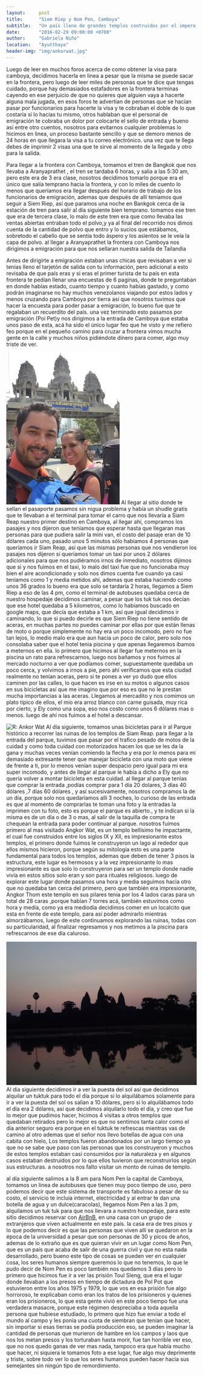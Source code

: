 ```yaml
---
layout:     post
title:      "Siem Riep y Nom Pen, Camboya"
subtitle:   "Un país lleno de grandes templos contruidos por el impero Jemer"
date:       "2016-02-29 09:00:00 +0700"
author:     "Gabriela Niño"
location:   "Ayutthaya"
header-img: "img/ankorwat.jpg"
---
```


Luego de leer  en muchos foros acerca de como  obtener la visa  para camboya, decidimos hacerla en linea a pesar que la misma se puede sacar en la frontera, pero luego de leer miles de personas que te dice que tengas cuidado, porque hay demasiados estafadores en la frontera terminas cayendo en ese perjuicio de que no quieres que alguien vaya a hacerte alguna mala jugada, en esos foros te advertían de personas que se hacían pasar por funcionarios para hacerte la visa y te cobraban el doble de lo que costaría si lo hacías tu mismo, otros hablaban que el personal de emigración te cobraba un dolor por colocarte el sello de entrada y bueno así entre otro cuentos,  nosotros para evitarnos cualquier problemas lo hicimos en linea, un proceso bastante sencillo y que se demoro menos de 24 horas en que llegara la visa a tu correo electrónico. una vez que te llega debes de imprimir 2 visas una que te sirve al momento de la llegada y otro para la salida.


 Para llegar a la frontera con Camboya, tomamos el tren de Bangkok que nos llevaba a Aranyaprathet , el tren se tardaba 6 horas, y salia a las 5:30 am, pero este era de 3 era clase, nosotros decidimos tomarlo porque era el único que salía temprano hacia la frontera, y con lo miles de cuento lo menos que queríamos era llegar después del horario de trabajo de los funcionarios de emigración, ademas que después de allí teníamos que seguir a Siem Riep, así que paramos una noche en Bankgok cerca de la estación de tren para salir al día siguiente bien temprano. tomamos ese tren que era de tercera clase,  lo malo de este tren era que como llevaba las ventas abiertas entraban todo el polvo,y ya al final del recorrido nos dimos cuenta de la cantidad de polvo que entro y lo sucios que estábamos, sobretodo el cabello que se sentía todo áspero  y los asientos se le veía la capa de polvo. al llegar a Aranyaprathet la frontera con Camboya nos dirigimos a emigración para que nos sellaran nuestra salida de Tailandia
 
Antes de dirigirte a emigración estaban unas chicas que revisaban a ver si tenias lleno el tarjetón de salida con tu información, pero adicional a esto revisaba de que país eras y si eras el primer turista de tu país en esta frontera te pedían llenar una encuestas de 6 paginas, donde te preguntaban en donde habías estado, cuanto tiempo y cuanto habías gastado, y como podrán imaginarse no hay muchos venezolanos viajando por estos lados y menos cruzando para Camboya por tierra así que nosotros tuvimos que hacer la encuesta para poder pasar a emigración, lo bueno fue que te regalaban un recuerdito del país. una vez terminado esto pasamos por emigración (Poi Pet)y nos dirigimos a la entrada de Camboya que estaba unos paso de esta, acá ha sido el único lugar feo que he visto y me refiero feo porque en el pequeño camino para cruzar a frontera vimos mucha gente en la calle y muchos niños pidiéndote dinero para comer, algo muy triste de ver. 

![L: Frontera camboya][1] Al llegar al sitio donde te sellan el pasaporte pasamos sin nigua problema y había un shudle gratis que te llevaban a el terminal para tomar el carro que nos llevaría a Siam Reap nuestro primer destino en Camboya, al llegar ahí, compramos los pasajes y nos dijeron que teníamos que esperar hasta que llegaran mas personas para que pudiera salir la mini van, el costo del pasaje eran de 10 dólares cada uno, pasado unos 5 minutos sólo habíamos 4 personas que queríamos ir Siam Reap, así que las mismas personas que nos vendieron los pasajes nos dijeron si queríamos tomar un taxi por unos 2 dólares adicionales para que nos pudiéramos irnos de inmediato, nosotros dijimos que si y nos fuimos en el taxi, lo malo del taxi fue que no funcionaba muy bien el aire acondicionado y solo nos dimos cuenta fue cuando ya casi teníamos como 1 y media metidos ahí, ademas que estaba haciendo como unos 36 grados  lo bueno era que solo se tardaría 2 horas, llegamos a Siem Riep a eso de las 4 pm, como el terminal de autobuses quedaba cerca de nuestro hospedaje decidimos caminar, a pesar que los tuk tuk nos decían que ese hotel quedaba a 5 kilometros, como lo habíamos buscado en google maps, que decía que estaba a 1 km, así que igual decidimos ir caminando, lo que si puedo decirle es que Siem Riep no tiene sentido de aceras, en muchas partes no puedes caminar por ellas por que están llenas de moto o porque simplemente no hay era un poco incomodo, pero no fue tan lejos, lo medio malo era que aun hacia un poco de calor, pero solo nos consolaba saber que el hotel tenia piscina y que apenas llegaremos íbamos a meternos en ella.  lo primero que hicimos al llegar fue meternos en la piscina un rato para refrescarnos, luego nos bañamos y nos fuimos al mercado nocturno a ver que podíamos comer, supuestamente quedaba un poco cerca, y volvimos a irnos a pie, pero ahí verificamos que esta ciudad realmente no tenían aceras, pero si te pones a ver yo dudo que ellos caminen por las calles, lo que hacen es irse en su motos o algunos casos en sus bicicletas así que me imagino que por eso es que no le prestan mucha importancias a las aceras.
Llegamos al mercadito y nos comimos un plato típico de ellos, el mío era arroz blanco con carne guisada, muy rica por cierto, y Ely como una sopa, eso nos costo como unos 6 dólares mas o menos. luego de ahí nos fuimos a el hotel a descansar.

![R: Ankor Wat][2] Al día siguiente, tomamos unas bicicletas para ir al Parque histórico a recorrer las ruinas de los templos de Siam Reap. para llegar a la entrada del parque, tuvimos que pasar por el trafico pesado de motos de la cuidad y como toda cuidad con motorizados hacen los que se les da la gana y muchas veces venían comiendo la flecha y era por lo menos para mi demasiado extresante tener que manejar bicicleta con una moto que viene de frente a ti, por lo menos venían super despacio pero igual para mi era super incomodo, y antes de llegar al parque le había a dicho a Ely que no quería volver a montar bicicleta en esta cuidad. al llegar al parque tenias que comprar la entrada ,podías comprar para 1 día 20 dolares, 3 días 40 dólares ,7 días 60 dólares , y así sucesivamente, nosotros compramos la de un día, porque solo nos quedaríamos allí 3 noches, lo curioso de las entrada es que al momento de comprarlas te toman una foto y la entradas la imprimen con tu foto, esto es porque el parque es abierto., y te indican si la misma es de un día o de 3 o mas, al salir de la taquilla de compra te chequean la entrada para poder continuar al parque. nosotros fuimos primero al mas visitado  Angkor Wat, es un templo bellísimo he impactante, el cual fue construidos entre los  siglos IX y XII, es impresionante estos templos, el primero donde fuimos le construyeron un lago al rededor que ellos mismos hicieron, porque según su mitología esto es una parte fundamental para todos los templos, ademas que deben de tener 3 pisos la estructura, este lugar es hermosos y a la vez impresionante lo mas impresionante es que solo lo construyeron para ser un templo donde nadie vivía en estos sitios solo eran y son para rituales religiosos. luego de explorar este lugar donde pasamos una hora y media seguimos hacia otro que no quedaba tan cerca del primero, pero que también era impresionante, Angkor Thom este templo en sus pilares tenia por los 4 lados caras para un total de 28 caras ,porque habían 7 torres acá, también estuvimos como hora y media, como ya era mediodia decidimos comer en un localcito que esta en frente de este templo, para así poder admirarlo mientras almorzábamos, luego de este continuamos explorando las ruinas, todas con su particularidad, al finalizar regresamos y nos metimos a la piscina para refrescarnos de ese día caluroso.

![L: puesta sol][3] Al día siguiente decidimos ir a ver la puesta del sol así que decidimos alquilar un tuktuk para todo el día porque si lo alquilábamos solamente para ir a ver la puesta del sol os salian a 10 dólares, pero si lo alquilábamos todo el día era 2 dólares, así que decidimos alquilarlo todo el día, y creo que fue lo mejor que pudimos hacer, hicimos 4 visitas a otros templos que quedaban retirados pero lo mejor es que no sentimos tanta calor como el día anterior seguro era porque en el tuktuk te refrescas mientras vas de camino al otro ademas que el señor nos llevo botellas de agua con una cabita con hielo, Los templos fueron abandonados por un largo tiempo ya que no se sabe que paso con las personas que los construyeron y muchos de estos templos estaban casi consumidos por la naturaleza y en algunos casos estaban destruidos por lo que ellos tuvieron que reconstruirlos según sus estructuras. a nosotros nos falto visitar un monto de ruinas de templo.

al día siguiente salimos a la 8 am para Nom Pen la capital de Camboya, tomamos un linea de autobuses que tienen muy poco tiempo de uso, pero podemos decir que este sistema de transporte es fabuloso a pesar de su costo, el servicio te incluia internet, electricidad y al entrar te dan una botella de agua y un dulce(caracolas), llegamos Nom Pen  a las 3 pm, alquilamos un tuk tuk para que nos llevara a nuestro hospedaje, para este sitio decidimos reservar con <a href="www.airbnb.com/c/ealvarado?s=8">AirBnB</a>, en una casa con un grupo de extranjeros que viven actualmente en este país. la casa era de tres pisos y lo que podemos decir es que las personas que viven allí se quedaron en la época de la universidad a pesar que son personas de 30 y picos de años, ademas de lo extraño que es que quieran vivir en un lugar como Nom Pen, que es un país que acaba de salir de una guerra civil y que no esta nada desarrollado, pero bueno este tipo de cosas se pueden ver en cualquier cosa, los seres humanos siempre queremos lo que no tenemos, lo que le pudo decir de Nom Pen es poco también nos quedamos 3 días pero lo primero que hicimos fue ir a ver las prisión Toul Sleng, que era el lugar donde llevaban a los presos en tiempo de dictadura de Pol Pot que estuvieron entre los años 1975 y 1979, lo que vos en esa prisión fue algo horroroso, te explicaban como eran los tratos de los prisioneros y quienes eran los prisioneros, lo que esta gente vivió en este poco tiempo fue una verdadera masacre, porque este régimen despreciaba a toda aquella persona que hubiese estudiado, lo primero que hizo fue enviar a todo el mundo al campo y les ponía una cuota de siembran que tenían que hacer, sin importar si esas tierras se podía producción eso, se pueden imaginar la cantidad de personas que murieron de hambre en los campos y laos que nos los metan presos y los torturaban hasta morir, fue tan horrible ver eso, que no nos quedo ganas de ver mas nada, tampoco era que había mucho que hacer, ni siquiera le tomamos foto a ese lugar, fue algo muy deprimente y triste, sobre todo ver lo que los seres humanos pueden hacer hacia sus semejantes sin ningún tipo de remordimiento. 	

[1]: /img/frontera-camboya.jpg
[2]: /img/ankor1.jpg
[3]: /img/puesta-sol.jpg
